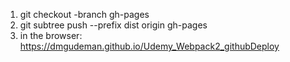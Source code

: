 1. git checkout -branch gh-pages
2. git subtree push --prefix dist origin gh-pages
3. in the browser:   https://dmgudeman.github.io/Udemy_Webpack2_githubDeploy
